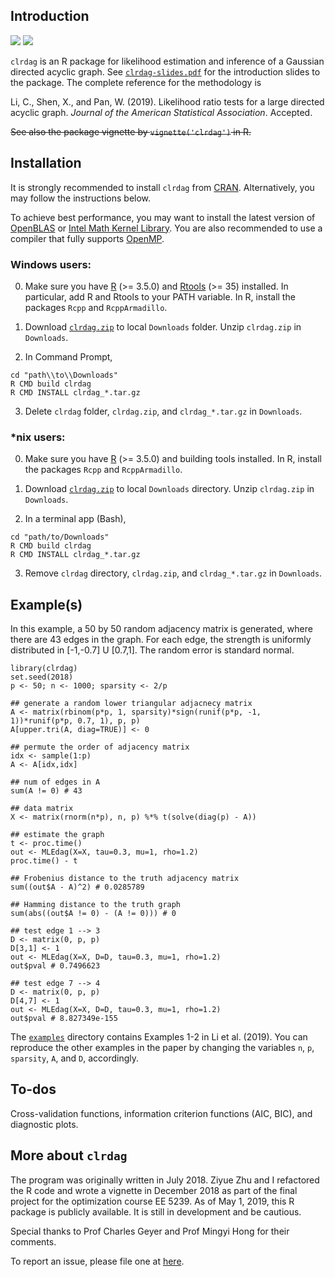 ## Introduction

<img src="https://www.r-pkg.org/badges/version/clrdag">
<img src="https://cranlogs.r-pkg.org/badges/grand-total/clrdag">

`clrdag` is an R package for likelihood estimation and inference of a Gaussian directed acyclic graph. 
See [`clrdag-slides.pdf`](https://github.com/chunlinli/clrdag/blob/master/clrdag-slides.pdf) for the introduction slides to the package. 
The complete reference for the methodology is 

Li, C., Shen, X., and Pan, W. (2019). Likelihood ratio tests for a large directed acyclic graph. *Journal of the American Statistical Association*. Accepted. 

~~See also the package vignette by `vignette('clrdag')` in R.~~

## Installation 

It is strongly recommended to install `clrdag` from [CRAN](https://cran.r-project.org/). Alternatively, you may follow the instructions below. 

To achieve best performance, you may want to install the latest version of [OpenBLAS](https://github.com/xianyi/OpenBLAS) or [Intel Math Kernel Library](https://software.intel.com/mkl). You are also recommended to use a compiler that fully supports [OpenMP](https://www.openmp.org/). 

### Windows users: 

0. Make sure you have [R](https://www.r-project.org/) (>= 3.5.0) and [Rtools](https://cran.r-project.org/bin/windows/Rtools/) (>= 35) installed. In particular, add R and Rtools to your PATH variable. In R, install the packages `Rcpp` and `RcppArmadillo`.

1. Download [`clrdag.zip`](https://github.com/chunlinli/clrdag/blob/master/pkg/clrdag.zip) to local `Downloads` folder. Unzip `clrdag.zip` in `Downloads`.

2. In Command Prompt, 
```
cd "path\\to\\Downloads"
R CMD build clrdag
R CMD INSTALL clrdag_*.tar.gz
```
3. Delete `clrdag` folder, `clrdag.zip`, and `clrdag_*.tar.gz` in `Downloads`.

### \*nix users:

0. Make sure you have [R](https://www.r-project.org/) (>= 3.5.0) and building tools installed. 
In R, install the packages `Rcpp` and `RcppArmadillo`.

1. Download [`clrdag.zip`](https://github.com/chunlinli/clrdag/blob/master/pkg/clrdag.zip) to local `Downloads` directory. Unzip `clrdag.zip` in `Downloads`.

2. In a terminal app (Bash), 
```
cd "path/to/Downloads"
R CMD build clrdag
R CMD INSTALL clrdag_*.tar.gz
```
3. Remove `clrdag` directory, `clrdag.zip`, and `clrdag_*.tar.gz` in `Downloads`.

## Example(s)

In this example, a 50 by 50 random adjacency matrix is generated, 
where there are 43 edges in the graph. 
For each edge, the strength is uniformly distributed in [-1,-0.7] U [0.7,1]. The random error is standard normal. 

```
library(clrdag)
set.seed(2018)
p <- 50; n <- 1000; sparsity <- 2/p

## generate a random lower triangular adjacnecy matrix
A <- matrix(rbinom(p*p, 1, sparsity)*sign(runif(p*p, -1, 1))*runif(p*p, 0.7, 1), p, p)
A[upper.tri(A, diag=TRUE)] <- 0

## permute the order of adjacency matrix
idx <- sample(1:p)
A <- A[idx,idx]

## num of edges in A
sum(A != 0) # 43

## data matrix
X <- matrix(rnorm(n*p), n, p) %*% t(solve(diag(p) - A))

## estimate the graph
t <- proc.time()
out <- MLEdag(X=X, tau=0.3, mu=1, rho=1.2)
proc.time() - t 

## Frobenius distance to the truth adjacency matrix
sum((out$A - A)^2) # 0.0285789

## Hamming distance to the truth graph
sum(abs((out$A != 0) - (A != 0))) # 0

## test edge 1 --> 3
D <- matrix(0, p, p)
D[3,1] <- 1
out <- MLEdag(X=X, D=D, tau=0.3, mu=1, rho=1.2)
out$pval # 0.7496623

## test edge 7 --> 4
D <- matrix(0, p, p)
D[4,7] <- 1
out <- MLEdag(X=X, D=D, tau=0.3, mu=1, rho=1.2)
out$pval # 8.827349e-155
```

The [`examples`](https://github.com/chunlinli/clrdag/tree/master/examples) directory contains Examples 1-2 in Li et al. (2019). 
You can reproduce the other examples in the paper by changing the variables `n`, `p`, `sparsity`, `A`, and `D`, accordingly. 

## To-dos

Cross-validation functions, information criterion functions (AIC, BIC), and diagnostic plots. 

## More about `clrdag` 

The program was originally written in July 2018. 
Ziyue Zhu and I refactored the R code and wrote a vignette in December 2018 as part of the final project for the optimization course EE 5239. 
As of May 1, 2019, this R package is publicly available. 
It is still in development and be cautious.

Special thanks to Prof Charles Geyer and Prof Mingyi Hong for their comments.

To report an issue, please file one at [here](https://github.com/chunlinli/clrdag/issues).
